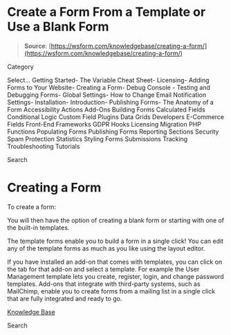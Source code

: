 # Create a Form From a Template or Use a Blank Form

> **Source**: [https://wsform.com/knowledgebase/creating-a-form/](https://wsform.com/knowledgebase/creating-a-form/)


Category

Select...
 Getting Started- The Variable Cheat Sheet- Licensing- Adding Forms to Your Website- Creating a Form- Debug Console - Testing and Debugging Forms- Global Settings- How to Change Email Notification Settings- Installation- Introduction- Publishing Forms- The Anatomy of a Form Accessibility Actions Add-Ons Building Forms Calculated Fields Conditional Logic Custom Field Plugins Data Grids Developers E-Commerce Fields Front-End Frameworks GDPR Hooks Licensing Migration PHP Functions Populating Forms Publishing Forms Reporting Sections Security Spam Protection Statistics Styling Forms Submissions Tracking Troubleshooting Tutorials

Search

# Creating a Form

To create a form:

You will then have the option of creating a blank form or starting with one of the built-in templates.

The template forms enable you to build a form in a single click! You can edit any of the template forms as much as you like using the layout editor.

If you have installed an add-on that comes with templates, you can click on the tab for that add-on and select a template. For example the User Management template lets you create, register, login, and change password templates. Add-ons that integrate with third-party systems, such as MailChimp, enable you to create forms from a mailing list in a single click that are fully integrated and ready to go.

 

[Knowledge Base](https://wsform.com/knowledgebase/)

Search

